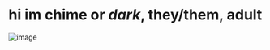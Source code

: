 # hi im **chime** or *dark*, they/them, adult

![image](https://github.com/user-attachments/assets/96f6f4b9-c782-4bc4-a2ef-c43d10cc9109)

<!---
windch1mes/windch1mes is a ✨ special ✨ repository because its `README.md` (this file) appears on your GitHub profile.
You can click the Preview link to take a look at your changes.
--->
